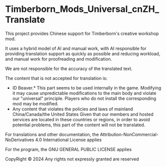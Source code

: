 # Timberborn_Mods_Universal_cnZH_Translate

This project provides Chinese support for Timberborn's creative workshop mod.

It uses a hybrid model of AI and manual work, with AI responsible for providing translation support as quickly as possible and reducing workload, and manual work for proofreading and modification.

We are not responsible for the accuracy of the translated text.

The content that is not accepted for translation is:

 - ID Beaver.* This part seems to be used internally in the game. Modifying it may cause unpredictable modifications to the main body and violate our "universal" principle. Players who do not install the corresponding mod may be modified.
 - Any content that violates the policies and laws of mainland China/Canada/the United States Given that our members and hosted services are located in these countries or regions, in order to avoid potential problems, this part of the content will not be translated.

For translations and other documentation, the Attribution-NonCommercial-NoDerivatives 4.0 International License applies

For the program, the GNU GENERAL PUBLIC LICENSE applies

CopyRight © 2024 Any rights not expressly granted are reserved
